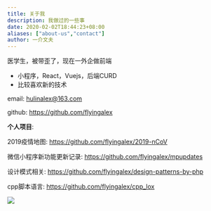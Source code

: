 ```yaml
---
title: 关于我
description: 我做过的一些事
date: 2020-02-02T18:44:23+08:00
aliases: ["about-us","contact"]
author: 一介文夫
---
```


医学生，被带歪了，现在一外企做前端
- 小程序，React，Vuejs，后端CURD
- 比较喜欢新的技术

email: hulinalex@163.com

github: https://github.com/flyingalex

**个人项目**:

2019疫情地图: https://github.com/flyingalex/2019-nCoV

微信小程序新功能更新记录: https://github.com/flyingalex/mpupdates

设计模式相关: https://github.com/flyingalex/design-patterns-by-php

cpp脚本语言: https://github.com/flyingalex/cpp_lox

![](/images/wechat.jpeg)
